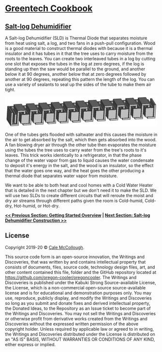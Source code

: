 # [Greentech Cookbook](../../readme.md)

## [Salt-log Dehumidifier](../)

A Salt-log Dehumidifier (SLD) is Thermal Diode that separates moisture from heat using salt, a log, and two fans in a push-pull configuration. Wood is a good material to construct thermal diodes with because it is a thermal insulator and it has tubes in it that the tree uses to carry moisture from the roots to the leaves. You can create two interleaved tubes in a log by cutting one slot that exposes the tubes in the log at zero degrees, if the log is standing up then the saw would be parallel to the ground, and another below it at 90 degrees, another below that at zero degrees followed by another at 90 degrees, repeating this pattern the length of the log. You can use a variety of sealants to seal up the sides of the tube to make them air tight.

![Salt-log Dehumidifier Tubes CAD model cut-away.](tubes.png)

One of the tubes gets flooded with saltwater and this causes the moisture in the air to get absorbed by the salt, which then gets absorbed into the wood. A fan blowing dryer air through the other tube then evaporates the moisture using the tubes the tree uses to carry water from the tree's roots to it's leaves. This trick works identically to a refrigerator, in that the phase change of the water vapor from gas to liquid causes the water condensate to deposit it's energy in the salt, and the wood is an insulator, so the effect  that the water goes one way, and the heat goes the other producing a thermal diode that separates water vapor from moisture.

We want to be able to both heat and cool homes with a Cold Water Heater that is detailed in the next chapter but we don't need it to make the SLD. We will use two SLDs to create different circuits that will reroute the moist and dry air streams through different paths given the room is Cold-humid, Cold-dry, Hot-humid, or Hot-dry.

**[<< Previous Section: Getting Started Overview](../) | [Next Section: Salt-log Dehumidifier Construction >>](./tools_and_supplies)**

## License

Copyright 2019-20 © [Cale McCollough](https://cookingwithcale.org).

This source code form is an open-source innovation, the Writings and Discoveries, that was written by and contains intellectual property that consists of documents, files, source code, technology design files, art, and other content contained this file, folder and the GitHub repository located at <https://github.com/oregon-cooler/oregoncooler>. The Writings and Discoveries is published under the Kabuki Strong Source-available License, the License, which is a non-commercial open-source source-available license and is for educational and demonstration purposes only. You may use, reproduce, publicly display, and modify the Writings and Discoveries so long as you submit and donate fixes and derived intellectual property, the Donated Ideas, to the Repository as an Issue ticket to become part of the Writings and Discoveries. You may not sell the Writings and Discoveries or otherwise profit from derivative works created from the Writings and Discoveries without the expressed written permission of the above copyright holder. Unless required by applicable law or agreed to in writing, the Writings and Discoveries distributed under the License is distributed on an "AS IS" BASIS, WITHOUT WARRANTIES OR CONDITIONS OF ANY KIND, either express or implied.
